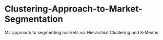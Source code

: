 # Clustering-Approach-to-Market-Segmentation
ML approach to segmenting markets via Hierarchial Clustering and K-Means
